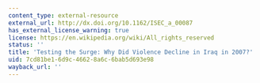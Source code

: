 ```yaml
---
content_type: external-resource
external_url: http://dx.doi.org/10.1162/ISEC_a_00087
has_external_license_warning: true
license: https://en.wikipedia.org/wiki/All_rights_reserved
status: ''
title: 'Testing the Surge: Why Did Violence Decline in Iraq in 2007?'
uid: 7cd81be1-6d9c-4662-8a6c-6bab5d693e98
wayback_url: ''
---
```


